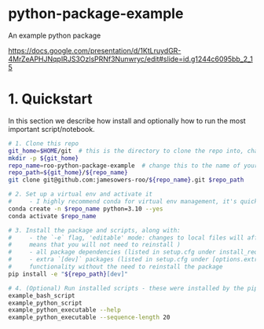 # python-package-example
An example python package

https://docs.google.com/presentation/d/1KtLruydGR-4MrZeAPHJNqpIRJS3OzlsPRNf3Nunwryc/edit#slide=id.g1244c6095bb_2_15

# 1. Quickstart

In this section we describe how install and optionally how to run the most important script/notebook.

```zsh
# 1. Clone this repo
git_home=$HOME/git  # this is the directory to clone the repo into, change this to wherever you like
mkdir -p ${git_home}
repo_name=roo-python-package-example  # change this to the name of your repo
repo_path=${git_home}/${repo_name}
git clone git@github.com:jamesowers-roo/${repo_name}.git $repo_path

# 2. Set up a virtual env and activate it
#     - I highly recommend conda for virtual env management, it's quick to install.
conda create -n $repo_name python=3.10 --yes
conda activate $repo_name

# 3. Install the package and scripts, along with:
#     - the `-e` flag, 'editable' mode: changes to local files will affect package (this
#     means that you will not need to reinstall )
#     - all package dependencies (listed in setup.cfg under install_requires)
#     - extra `[dev]` packages (listed in setup.cfg under [options.extras_require])
#     functionality without the need to reinstall the package
pip install -e "${repo_path}[dev]"

# 4. (Optional) Run installed scripts - these were installed by the pip install above
example_bash_script
example_python_script
example_python_executable --help
example_python_executable --sequence-length 20
```